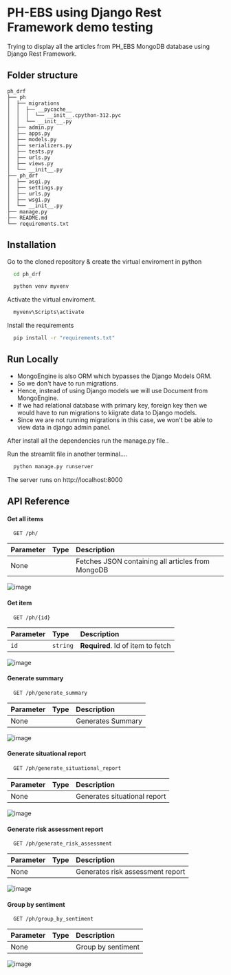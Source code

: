 
# PH-EBS using Django Rest Framework demo testing

Trying to display all the articles from PH_EBS MongoDB database using Django Rest Framework.





## Folder structure
```
ph_drf
├── ph
│  ├── migrations
│  │  ├── __pycache__
│  │  │  └── __init__.cpython-312.pyc
│  │  └── __init__.py
│  ├── admin.py
│  ├── apps.py
│  ├── models.py
│  ├── serializers.py
│  ├── tests.py
│  ├── urls.py
│  ├── views.py
│  └── __init__.py
├── ph_drf
│  ├── asgi.py
│  ├── settings.py
│  ├── urls.py
│  ├── wsgi.py
│  └── __init__.py
├── manage.py
├── README.md
└── requirements.txt
```
## Installation

Go to the cloned repository & create the virtual enviroment in python
```bash
  cd ph_drf
```

```bash
  python venv myvenv
```

Activate the virtual enviroment.

```bash
  myvenv\Scripts\activate
```

Install the requirements
```bash
  pip install -r "requirements.txt"
```


    
## Run Locally
- MongoEngine is also ORM which bypasses the Django Models ORM.
- So we don't have to run migrations.
- Hence, instead of using Django models we will use Document from MongoEngine.
- If we had relational database with primary key, foreign key then we would have to run migrations to kiigrate data to Django models.
- Since we are not running migrations in this case, we won't be able to view data in django admin panel.

After install all the dependencies run the manage.py file..



Run the streamlit file in another terminal....

```bash
  python manage.py runserver
```
The server runs on http://localhost:8000
## API Reference

#### Get all items

```http
  GET /ph/
```

| Parameter | Type     | Description                |
| :-------- | :------- | :------------------------- |
| None |  | Fetches JSON containing all articles from MongoDB |

![image](https://github.com/user-attachments/assets/7d128843-b15e-4199-a392-67d712b1ab78)


#### Get item

```http
  GET /ph/{id}
```

| Parameter | Type     | Description                       |
| :-------- | :------- | :-------------------------------- |
| `id`      | `string` | **Required**. Id of item to fetch |

![image](https://github.com/user-attachments/assets/138793a6-76fc-4f44-bc4c-01bc5dc4b598)



#### Generate summary
```http
  GET /ph/generate_summary
```

| Parameter | Type     | Description                |
| :-------- | :------- | :------------------------- |
| None |  | Generates Summary |

![image](https://github.com/user-attachments/assets/3c162f63-9762-4da5-8a50-fb45d402c463)


#### Generate situational report
```http
  GET /ph/generate_situational_report
```

| Parameter | Type     | Description                |
| :-------- | :------- | :------------------------- |
| None |  | Generates situational report |

![image](https://github.com/user-attachments/assets/4fdd7f21-ed92-44e7-bf8c-3c3cd0328de1)


#### Generate risk assessment report
```http
  GET /ph/generate_risk_assessment
```
| Parameter | Type     | Description                |
| :-------- | :------- | :------------------------- |
| None |  | Generates risk assessment report |

![image](https://github.com/user-attachments/assets/e083e141-8835-48d3-b7c6-908b466d3942)


#### Group by sentiment
```http
  GET /ph/group_by_sentiment
```
| Parameter | Type     | Description                |
| :-------- | :------- | :------------------------- |
| None |  | Group by sentiment |


![image](https://github.com/user-attachments/assets/f9e3f5ef-e1c4-40c9-8ef2-7d391240cbc2)



